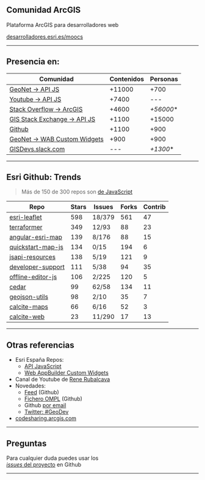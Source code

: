 <!-- .slide: class="title" -->

## Comunidad ArcGIS
Plataforma ArcGIS para desarrolladores web

[desarrolladores.esri.es/moocs](http://desarrolladores.esri.es/moocs)

---

<!-- .slide: class="section" -->
## Presencia en:

Comunidad|Contenidos|Personas
---|---|---
[GeoNet -> API JS](https://geonet.esri.com/community/developers/web-developers/arcgis-api-for-javascript/content)|+11000|+700
[Youtube -> API JS](https://www.youtube.com/results?search_query=arcgis+javascript+api)|+7400|---
[Stack Overflow -> ArcGIS](http://stackoverflow.com/search?q=arcgis)|+4600|*+56000<sup>*</sup>*
[GIS Stack Exchange -> API JS](http://gis.stackexchange.com/questions/tagged/arcgis-javascript-api)|+1100|+15000
[Github](https://github.com/orgs/Esri/people)|+1100|+900
[GeoNet -> WAB Custom Widgets](https://geonet.esri.com/groups/web-app-builder-custom-widgets)|+900|+900
[GISDevs.slack.com](https://gisdevs.slack.com/)|---|*+1300<sup>*</sup>*

---

<!-- .slide: class="section" -->
## Esri Github: Trends

> Más de 150 de 300 repos son [de JavaScript](https://esri.github.io/#JavaScript)
<small>

Repo|Stars|Issues|Forks|Contrib
---|---|---|---|---
[esri-leaflet](https://github.com/Esri/esri-leaflet)|598|18/379|561|47
[terraformer](https://github.com/Esri/Terraformer)|349|12/93|88|23
[angular-esri-map](https://github.com/Esri/angular-esri-map)|139|8/176|88|15
[quickstart-map-js](https://github.com/Esri/quickstart-map-js)|134|0/15|194|6
[jsapi-resources](https://github.com/Esri/jsapi-resources)|138|5/19|121|9
[developer-support](https://github.com/Esri/developer-support)|111|5/38|94|35
[offline-editor-js](https://github.com/Esri/offline-editor-js)|106|2/225|120|5
[cedar](https://github.com/Esri/cedar)|99|62/58|134|11
[geojson-utils](https://github.com/Esri/geojson-utils)|98|2/10|35|7
[calcite-maps](https://github.com/Esri/calcite-maps)|66|6/16|52|3
[calcite-web](https://github.com/Esri/calcite-web)|23|11/290|17|13

</small>

---

<!-- .slide: class="section" -->
## Otras referencias
* Esri España Repos:
  * [API JavaScript](http://esri-es.github.io/JavascriptAPI/)
  * [Web AppBuilder Custom Widgets](http://esri-es.github.io/Web-AppBuilder-Custom-Widgets/)
* Canal de Youtube de [Rene Rubalcava](https://www.youtube.com/channel/UCo7tc3KZgH4GMUcqcSFBLOQ/videos)
* Novedades:
  * [Feed](http://mix.chimpfeedr.com/1c5c1-esri-spain) (Github)
  * [Fichero OMPL](http://feedshare.net/esri/) (Github)
  * Github [por email](http://eepurl.com/ccxzwT)
  * [Twitter: #GeoDev](https://twitter.com/search?f=tweets&vertical=default&q=%23geodev&src=typd)
* [codesharing.arcgis.com](http://codesharing.arcgis.com/)

---

<!-- .slide: class="questions centered" -->

## Preguntas

Para cualquier duda puedes usar los <br>[*issues* del proyecto](https://github.com/esri-es/moocs/issues) en Github

---


<!-- .slide: class="end" -->
